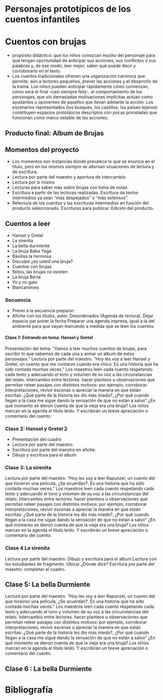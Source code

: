 # Personajes prototípicos de los cuentos infantiles
# Cuentos con brujas

- propósito didáctico: que los niños conozcan mucho del personaje para que tengan oportunidad de anticipar sus acciones, sus conflictos o sus palabras y, de ese modo, leer mejor, saber qué puede decir y corroborarlo en el texto.
- Los cuentos tradicionales ofrecen una organización canónica que permite, aún a lectores pequeños, prever las acciones y el desarrollo de la trama. Los niños pueden anticipar rápidamente cómo comienzan, cómo será el final –casi siempre feliz-, el comportamiento de los personajes, que sin demasiadas motivaciones implícitas actúan como ayudantes u oponentes de aquellos que llevan adelante la acción. Los escenarios representados (los bosques, los castillos, los países lejanos) constituyen espacios prototípicos descriptos con pocas pinceladas que funcionan como marco estable de las acciones.
## Producto final: Album de Brujas
## Momentos del proyecto
- Los momentos son instancias donde prevalece lo que se enuncia en el título, pero en los mismos siempre se alternan situaciones de lectura y de escritura.
- Lectura por parte del maestro y apertura de intercambio
- Lectura por si mismo
- Lecturas para saber más sobre brujas con toma de notas
- Escritura a partir de las lecturas realizadas. Escritura de textos intermedios ya sean “más despejados” o “más extensos”.
- Relectura de los cuentos y las escrituras intermedias en función del producto seleccionado. Escrituras para publicar. Edición del producto.

## Cuentos a leer
- Hansel y Gretel
- La sirenita
- La bella durmiente
- La bruja Baba Yaga
- Basilisa la hermosa
- Disculpe ¿es usted una bruja?
- Cuentos con brujas
- Niños, las brujas no existen
- La bruja Berta
- Yo y mi gato
- Blancanieves



### Secuencia
- Previo a la secuencia preparar:
- Afiche con los títulos, autor. Desordenados (Agenda de lectura). Dejar espacio par poner la fecha Preparar una agenda impresa, igual a la del ambiente para que vayan marcando a medida que se leen los cuentos.

#### Clase 1: Entrando en tema. Hansel y Gretel
Presentación del tema: "Vamos a leer muchos cuentos de brujas, para escribir lo que sabemos de cada una y armar un album de estos personajes.”
Lectura por parte del maestro. “Hoy les voy a leer Hansel y Gretel, un cuento que me contaron cuando era chico. Es una historia que ha sido contada muchas veces.” Los maestros leen cada cuento respetando cada texto y adecuando el tono y volumen de su voz a las circunstancias del relato.
Intercambio entre lectores. hacer planteos u observaciones que permitan releer pasajes con distintos motivos: por ejemplo, corroborar interpretaciones, revivir escenas o apreciar la manera en que están escritas: ¿Qué parte de la historia les dio más miedo?, ¿Por qué cuando llegan a la casa me sigue dando la sensación de que no están a salvo” ¿En qué momento se dieron cuenta de que la vieja era una bruja?
Los niños marcan en la agenda el título leído. Y escribirán un breve apreciación o comentario del cuento
### Clase 2: Hansel y Gretel 2
- Presentación del cuadro
- Lectura por parte del maestro.
- Escritura por parte del maestro en afiche.
- Dibujo y escritura para el album

### Clase 3: La sirenita
Lectura por parte del maestro. “Hoy les voy a leer Rapunzel, un cuento del que hicieron una película, ¿Se acuerdan?. Es una historia que ha sido contada muchas veces.” Los maestros leen cada cuento respetando cada texto y adecuando el tono y volumen de su voz a las circunstancias del relato.
Intercambio entre lectores. hacer planteos u observaciones que permitan releer pasajes con distintos motivos: por ejemplo, corroborar interpretaciones, revivir escenas o apreciar la manera en que están escritas: ¿Qué parte de la historia les dio más miedo?, ¿Por qué cuando llegan a la casa me sigue dando la sensación de que no están a salvo” ¿En qué momento se dieron cuenta de que la vieja era una bruja?
Los niños marcan en la agenda el título leído. Y escribirán un breve apreciación o comentario del cuento.

### Clase 4 La sirenita
Lectura por parte del maestro.
Dibujo y escritura para el album
Lectura con los estudiantes de fragmento. Ubicar ¿Dónde dice?
Escritura por parte del maestro: completar el cuadro.

## Clase 5: La bella Durmiente
Lectura por parte del maestro. “Hoy les voy a leer Rapunzel, un cuento del que hiceiron una pelicula, ¿Se acuerdan?. Es una historia que ha sido contada muchas veces.” Los maestros leen cada cuento respetando cada texto y adecuando el tono y volumen de su voz a las circunstancias del relato.
Intercambio entre lectores. hacer planteos u observaciones que permitan releer pasajes con distintos motivos: por ejemplo, corroborar interpretaciones, revivir escenas o apreciar la manera en que están escritas: ¿Qué parte de la historia les dio más miedo?, ¿Por qué cuando llegan a la casa me sigue dando la sensación de que no están a salvo” ¿En qué momento se dieron cuenta de que la vieja era una bruja?
Los niños marcan en la agenda el título leído. Y escribirán un breve apreciación o comentario del cuento.

## Clase 6 : La bella Durmiente


# Bibliografía
